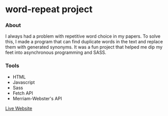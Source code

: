 # word-repeat project

### About 
I always had a problem with repetitive word choice in my papers. To solve this, I made a program that can find duplicate words in the text and replace them with generated synonyms. It was a fun project that helped me dip my feet into asynchronous programming and SASS.

### Tools
- HTML
- Javascript
- Sass
- Fetch API
- Merriam-Webster's API

[Live Website](https://dustnvan.github.io/word-repeat/)
